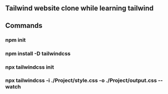 Tailwind website clone while learning tailwind
---
## Commands
### npm init
### npm install -D tailwindcss
### npx tailwindcss init
### npx tailwindcss -i ./Project/style.css -o ./Project/output.css --watch 